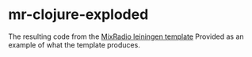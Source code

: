 mr-clojure-exploded
===================

The resulting code from the [MixRadio leiningen template](http://github.com/mixradio/mr-clojure) Provided as an example of what the template produces. 
